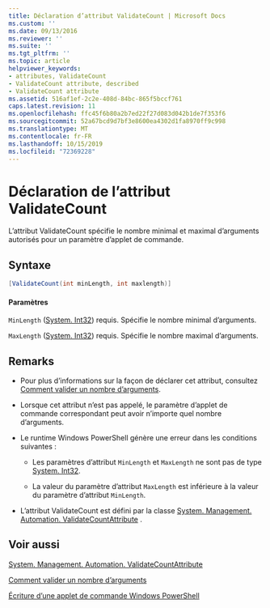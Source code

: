 ```yaml
---
title: Déclaration d’attribut ValidateCount | Microsoft Docs
ms.custom: ''
ms.date: 09/13/2016
ms.reviewer: ''
ms.suite: ''
ms.tgt_pltfrm: ''
ms.topic: article
helpviewer_keywords:
- attributes, ValidateCount
- ValidateCount attribute, described
- ValidateCount attribute
ms.assetid: 516af1ef-2c2e-408d-84bc-865f5bccf761
caps.latest.revision: 11
ms.openlocfilehash: ffc45f6b80a2b7ed22f27d083d042b1de7f353f6
ms.sourcegitcommit: 52a67bcd9d7bf3e8600ea4302d1fa8970ff9c998
ms.translationtype: MT
ms.contentlocale: fr-FR
ms.lasthandoff: 10/15/2019
ms.locfileid: "72369228"
---
```

# <a name="validatecount-attribute-declaration"></a>Déclaration de l’attribut ValidateCount

L’attribut ValidateCount spécifie le nombre minimal et maximal d’arguments autorisés pour un paramètre d’applet de commande.

## <a name="syntax"></a>Syntaxe

```csharp
[ValidateCount(int minLength, int maxlength)]
```

#### <a name="parameters"></a>Paramètres

`MinLength` ([System. Int32][]) requis. Spécifie le nombre minimal d’arguments.

`MaxLength` ([System. Int32][]) requis. Spécifie le nombre maximal d’arguments.

## <a name="remarks"></a>Remarks

- Pour plus d’informations sur la façon de déclarer cet attribut, consultez [Comment valider un nombre d’arguments][].

- Lorsque cet attribut n’est pas appelé, le paramètre d’applet de commande correspondant peut avoir n’importe quel nombre d’arguments.

- Le runtime Windows PowerShell génère une erreur dans les conditions suivantes :

    - Les paramètres d’attribut `MinLength` et `MaxLength` ne sont pas de type [System. Int32][].

    - La valeur du paramètre d’attribut `MaxLength` est inférieure à la valeur du paramètre d’attribut `MinLength`.

- L’attribut ValidateCount est défini par la classe [System. Management. Automation. ValidateCountAttribute][] .

## <a name="see-also"></a>Voir aussi

[System. Management. Automation. ValidateCountAttribute][]

[Comment valider un nombre d’arguments][]

[Écriture d’une applet de commande Windows PowerShell][]

[Comment valider un nombre d’arguments]: how-to-validate-an-argument-count.md
[Écriture d’une applet de commande Windows PowerShell]: writing-a-windows-powershell-cmdlet.md

[System. Int32]: /dotnet/api/System.Int32
[System. Management. Automation. ValidateCountAttribute]: /dotnet/api/System.Management.Automation.ValidateCountAttribute
